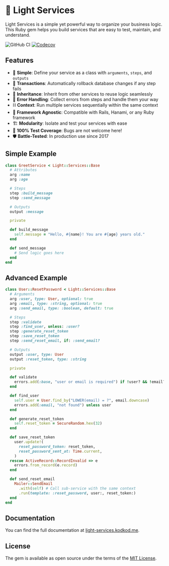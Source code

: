 # 🚀 Light Services

Light Services is a simple yet powerful way to organize your business logic. This Ruby gem helps you build services that are easy to test, maintain, and understand.

![GitHub CI](https://github.com/light-ruby/light-services/actions/workflows/ci.yml/badge.svg)
[![Codecov](https://codecov.io/gh/light-ruby/light-services/graph/badge.svg?token=IGJNZ2BQ26)](https://codecov.io/gh/light-ruby/light-services)

## Features

- 🧩 **Simple**: Define your service as a class with `arguments`, `steps`, and `outputs`
- 🎢 **Transactions**: Automatically rollback database changes if any step fails
- 👵 **Inheritance**: Inherit from other services to reuse logic seamlessly
- 🚨 **Error Handling**: Collect errors from steps and handle them your way
- ⛓️ **Context**: Run multiple services sequentially within the same context
- 🤔 **Framework Agnostic**: Compatible with Rails, Hanami, or any Ruby framework
- 🏗️ **Modularity**: Isolate and test your services with ease
- 🐛 **100% Test Coverage**: Bugs are not welcome here!
- 🛡️ **Battle-Tested**: In production use since 2017

## Simple Example

```ruby
class GreetService < Light::Services::Base
  # Attributes
  arg :name
  arg :age

  # Steps
  step :build_message
  step :send_message

  # Outputs
  output :message

  private

  def build_message
    self.message = "Hello, #{name}! You are #{age} years old."
  end

  def send_message
    # Send logic goes here
  end
end
```

## Advanced Example

```ruby
class User::ResetPassword < Light::Services::Base
  # Arguments
  arg :user, type: User, optional: true
  arg :email, type: :string, optional: true
  arg :send_email, type: :boolean, default: true

  # Steps
  step :validate
  step :find_user, unless: :user?
  step :generate_reset_token
  step :save_reset_token
  step :send_reset_email, if: :send_email?

  # Outputs
  output :user, type: User
  output :reset_token, type: :string

  private

  def validate
    errors.add(:base, "user or email is required") if !user? && !email?
  end

  def find_user
    self.user = User.find_by("LOWER(email) = ?", email.downcase)
    errors.add(:email, "not found") unless user
  end

  def generate_reset_token
    self.reset_token = SecureRandom.hex(32)
  end

  def save_reset_token
    user.update!(
      reset_password_token: reset_token,
      reset_password_sent_at: Time.current,
    )
  rescue ActiveRecord::RecordInvalid => e
    errors.from_record(e.record)
  end

  def send_reset_email
    Mailer::SendEmail
      .with(self) # Call sub-service with the same context
      .run(template: :reset_password, user:, reset_token:)
  end
end
```

## Documentation

You can find the full documentation at [light-services.kodkod.me](https://light-services.kodkod.me).

## License

The gem is available as open source under the terms of the [MIT License](http://opensource.org/licenses/MIT).

